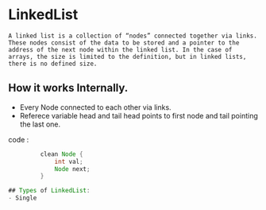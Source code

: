# LinkedList 
    A linked list is a collection of “nodes” connected together via links. These nodes consist of the data to be stored and a pointer to the address of the next node within the linked list. In the case of arrays, the size is limited to the definition, but in linked lists, there is no defined size. 

 ## How it works Internally.
   -  Every Node connected to each other via links.
   -  Referece variable head and tail head points to first node and tail pointing the last one. 

  code : 
   ``` java
            clean Node {
                int val;
                Node next;
            }

 ## Types of LinkedList:
   - Single  